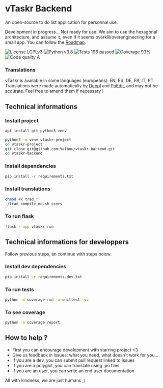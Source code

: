 # vTaskr Backend
An open-source to do list application for personnal use.

Development in progress... Not ready for use. We aim to use the hexagonal architecture, and assume it, even if it seems overkill/overengineering for a small app.
You can follow the [Roadmap](https://github.com/Valbou/vtaskr-backend/blob/master/ROADMAP.md).

![License LGPLv3](https://img.shields.io/badge/license-LGPLv3-blue "License LGPLv3")
![Python v3.8](https://img.shields.io/badge/python-v3.8-blue "Python v3.8")
![Tests 196 passed](https://img.shields.io/badge/tests-196%20passed-green "Tests 196 passed")
![Coverage 93%](https://img.shields.io/badge/coverage-93%25-green "Coverage 93%")
![Code quality A](https://img.shields.io/badge/code%20quality-A-green "Code quality A")

### Translations
vTaskr is available in some languages (europeans): EN, ES, DE, FR, IT, PT.
Translations were made automatically by [Deepl](https://www.deepl.com) and [PoEdit](https://poedit.net/), and may not be accurate. Feel free to amend them if necessary !

## Technical informations

### Install project

```bash
apt install git python3-venv

python3 -m venv vtaskr-project
cd vtaskr-project
git clone git@github.com:Valbou/vtaskr-backend.git
cd vtaskr-backend
```

### Install dependencies

```bash
pip install -r requirements.txt
```

### Install translations

```bash
chmod +x trad_*
./trad_compile_mo.sh users
```

### To run flask
```bash
flask --app vtaskr run
```

## Technical informations for developpers

Follow previous steps, an continue with steps below.

### Install dev dependencies

```bash
pip install -r requirements-dev.txt
```

### To run tests
```bash
python -m coverage run -m unittest -vv
```

### To see coverage
```bash
python -m coverage report
```

## How to help ?

- First you can encourage development with starring project <3
- Give us feedback in issues: what you need, what doesn't work for you...
- If you are a dev, you can submit pull request linked to issues
- If you are a polyglot, you can translate using .po files
- If you are an user, you can write an end user documentation

All with kindness, we are just humans ;)
